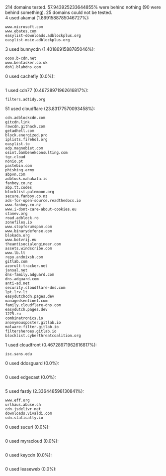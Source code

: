 214 domains tested. 57.943925233644855% were behind nothing (90 were behind something). 25 domains could not be tested.<br>
4 used akamai (1.8691588785046727%):
```
www.microsoft.com
www.ebates.com
easylist-downloads.adblockplus.org
easylist-msie.adblockplus.org
```

3 used bunnycdn (1.4018691588785046%):
```
oooo.b-cdn.net
www.bentasker.co.uk
doh1.blahdns.com
```

0 used cachefly (0.0%):
```

```

1 used cdn77 (0.46728971962616817%):
```
filters.adtidy.org
```

51 used cloudflare (23.83177570093458%):
```
cdn.adblockcdn.com
gitcdn.link
rawcdn.githack.com
getadhell.com
block.energized.pro
iplists.firehol.org
easylist.to
adp.magnobiet.com
osint.bambenekconsulting.com
tgc.cloud
nonio.pt
pastebin.com
phishing.army
abpvn.com
adblock.mahakala.is
fanboy.co.nz
abp.tt.codes
blocklist.palemoon.org
secure.fanboy.co.nz
ads-for-open-source.readthedocs.io
www.fanboy.co.nz
www.i-dont-care-about-cookies.eu
stanev.org
road.adblock.ro
zonefiles.io
www.stopforumspam.com
www.binarydefense.com
blokada.org
www.botvrij.eu
theantisocialengineer.com
assets.windscribe.com
www.lb.lt
repo.andnixsh.com
gitlab.com
azorult-tracker.net
jansal.net
dns-family.adguard.com
dns.adguard.com
anti-ad.net
security.cloudflare-dns.com
lpt.lrv.lt
easydutchcdn.pages.dev
managedsentinel.com
family.cloudflare-dns.com
easydutch.pages.dev
1275.ru
combinatronics.io
anonymousposter.gitlab.io
malware-filter.gitlab.io
filtersheroes.gitlab.io
blocklist.cyberthreatcoalition.org
```

1 used cloudfront (0.46728971962616817%):
```
isc.sans.edu
```

0 used ddosguard (0.0%):
```

```

0 used edgecast (0.0%):
```

```

5 used fastly (2.336448598130841%):
```
www.eff.org
urlhaus.abuse.ch
cdn.jsdelivr.net
downloads.vivaldi.com
cdn.statically.io
```

0 used sucuri (0.0%):
```

```

0 used myracloud (0.0%):
```

```

0 used keycdn (0.0%):
```

```

0 used leaseweb (0.0%):
```

```
